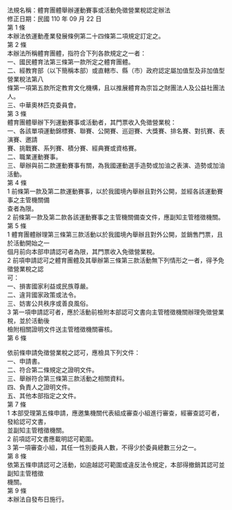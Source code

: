 法規名稱：體育團體舉辦運動賽事或活動免徵營業稅認定辦法  
修正日期：民國 110 年 09 月 22 日  
第 1 條  
本辦法依運動產業發展條例第二十四條第二項規定訂定之。  
第 2 條  
本辦法所稱體育團體，指符合下列各款規定之一者：  
一、國民體育法第三條第一款所定之體育團體。  
二、經教育部（以下簡稱本部）或直轄市、縣（市）政府認定屬加值型及非加值型營業稅法第八  
條第一項第五款所定教育文化機構，且以推展體育為宗旨之財團法人及公益社團法人。  
三、中華奧林匹克委員會。  
第 3 條  
體育團體舉辦下列運動賽事或活動者，其門票收入免徵營業稅：  
一、各該單項運動錦標賽、聯賽、公開賽、巡迴賽、大獎賽、排名賽、對抗賽、表演賽、邀請  
賽、挑戰賽、系列賽、積分賽、經典賽或資格賽。  
二、職業運動賽事。  
三、舉辦與前二款運動賽事有關，為我國運動選手造勢或加油之表演、造勢或加油活動。  
第 4 條  
1 前條第一款及第二款運動賽事，以於我國境內舉辦且對外公開，並經各該運動賽事之主管機關備  
查者為限。  
2 前條第一款及第二款各該運動賽事之主管機關備查文件，應副知主管稽徵機關。  
第 5 條  
1 體育團體辦理第三條第三款活動以於我國境內舉辦且對外公開，並銷售門票，且於活動開始之一  
個月前向本部申請認可者為限，其門票收入免徵營業稅。  
2 前項申請認可之體育團體及其舉辦第三條第三款活動無下列情形之一者，得予免徵營業稅之認  
可：  
一、損害國家利益或民族尊嚴。  
二、違背國家政策或法令。  
三、妨害公共秩序或善良風俗。  
3 第一項申請認可者，應於活動前檢附本部認可文書向主管稽徵機關辦理免徵營業稅，並於活動後  
檢附相關證明文件送主管稽徵機關審核。  
第 6 條  


依前條申請免徵營業稅之認可，應檢具下列文件：  
一、申請書。  
二、符合第二條規定之證明文件。  
三、舉辦符合第三條第三款活動之相關資料。  
四、負責人之證明文件。  
五、其他本部指定之文件。  
第 7 條  
1 本部受理第五條申請，應邀集機關代表組成審查小組進行審查，經審查認可者，發給認可文書，  
並副知主管稽徵機關。  
2 前項認可文書應載明認可範圍。  
3 第一項審查小組，其任一性別委員人數，不得少於委員總數三分之一。  
第 8 條  
依第五條申請認可之活動，如逾越認可範圍或違反法令規定，本部得撤銷其認可並副知主管稽徵  
機關。  
第 9 條  
本辦法自發布日施行。  



